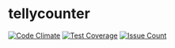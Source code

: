 # tellycounter
[![Code Climate](https://codeclimate.com/github/elementarycats/tellycounter/badges/gpa.svg)](https://codeclimate.com/github/elementarycats/tellycounter) [![Test Coverage](https://codeclimate.com/github/elementarycats/tellycounter/badges/coverage.svg)](https://codeclimate.com/github/elementarycats/tellycounter/coverage) [![Issue Count](https://codeclimate.com/github/elementarycats/tellycounter/badges/issue_count.svg)](https://codeclimate.com/github/elementarycats/tellycounter)
